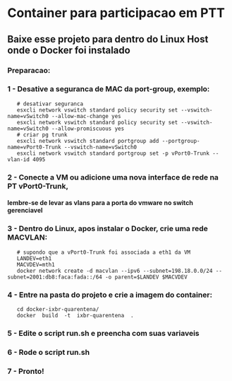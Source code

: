 

# Container para participacao em PTT

## Baixe esse projeto para dentro do Linux Host onde o Docker foi instalado

### Preparacao:

### 1 - Desative a seguranca de MAC da port-group, exemplo:
```
   # desativar seguranca
   esxcli network vswitch standard policy security set --vswitch-name=vSwitch0 --allow-mac-change yes
   esxcli network vswitch standard policy security set --vswitch-name=vSwitch0 --allow-promiscuous yes
   # criar pg trunk
   esxcli network vswitch standard portgroup add --portgroup-name=vPort0-Trunk --vswitch-name=vSwitch0
   esxcli network vswitch standard portgroup set -p vPort0-Trunk --vlan-id 4095
```

### 2 - Conecte a VM ou adicione uma nova interface de rede na PT vPort0-Trunk,
   #### lembre-se de levar as vlans para a porta do vmware no switch gerenciavel

### 3 - Dentro do Linux, apos instalar o Docker, crie uma rede MACVLAN:
```
   # supondo que a vPort0-Trunk foi associada a eth1 da VM
   LANDEV=eth1
   MACVDEV=mth1
   docker network create -d macvlan --ipv6 --subnet=198.18.0.0/24 --subnet=2001:db8:faca:fada::/64 -o parent=$LANDEV $MACVDEV
```

### 4 - Entre na pasta do projeto e crie a imagem do container:
```
   cd docker-ixbr-quarentena/
   docker  build  -t  ixbr-quarentena  .
```

### 5 - Edite o script run.sh e preencha com suas variaveis
### 6 - Rode o script run.sh
### 7 - Pronto!
